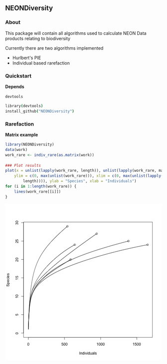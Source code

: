 ## NEONDiversity

### About

This package will contain all algorithms used to calculate NEON Data products relating to biodiversity

Currently there are two algorithms implemented

* Hurlbert's PIE
* Individual based rarefaction

### Quickstart

__Depends__

`devtools`

```coffee
library(devtools)
install_github("NEONDiversity")
```

### Rarefaction


__Matrix example__

```r
library(NEONDiversity)
data(work)
work_rare <- indiv_rare(as.matrix(work))

### Plot results
plot(x = unlist(lapply(work_rare, length)), unlist(lapply(work_rare, max)), 
    ylim = c(0, max(unlist(work_rare))), xlim = c(0, max(unlist(lapply(work_rare, 
        length)))), ylab = "Species", xlab = "Individuals")
for (i in 1:length(work_rare)) {
    lines(work_rare[[i]])
}
```

![plot of chunk unnamed-chunk-1](inst/imagesunnamed-chunk-1.png) 


